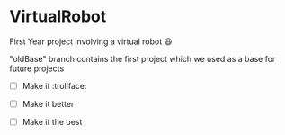 VirtualRobot
============

First Year project involving a virtual robot :smiley:

"oldBase" branch contains the first project which we used as a base for future projects

- [ ] Make it :trollface:
- [ ] Make it better
- [ ] Make it the best


